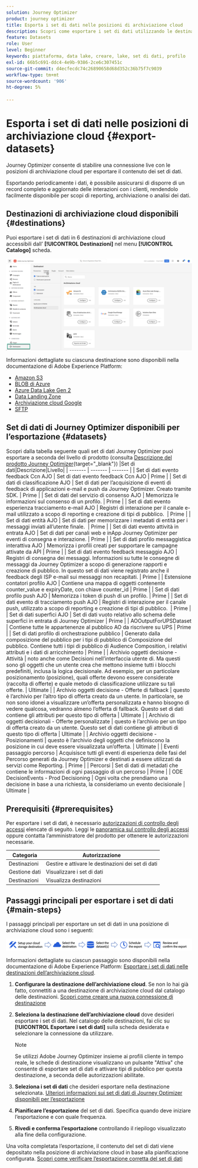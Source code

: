 ```yaml
---
solution: Journey Optimizer
product: journey optimizer
title: Esporta i set di dati nelle posizioni di archiviazione cloud
description: Scopri come esportare i set di dati utilizzando le destinazioni dell’archiviazione cloud di Adobe Experience Platform.
feature: Datasets
role: User
level: Beginner
keywords: piattaforma, data lake, creare, lake, set di dati, profilo
exl-id: 66b5c691-ddc4-4e9b-9386-2ce6c307451c
source-git-commit: d4ecfecdc74c26890658d68d352c36b75f7c9039
workflow-type: tm+mt
source-wordcount: '906'
ht-degree: 5%

---
```


# Esporta i set di dati nelle posizioni di archiviazione cloud {#export-datasets}

Journey Optimizer consente di stabilire una connessione live con le posizioni di archiviazione cloud per esportare il contenuto dei set di dati.

Esportando periodicamente i dati, è possibile assicurarsi di disporre di un record completo e aggiornato delle interazioni con i clienti, rendendolo facilmente disponibile per scopi di reporting, archiviazione o analisi dei dati.

## Destinazioni di archiviazione cloud disponibili {#destinations}

Puoi esportare i set di dati in 6 destinazioni di archiviazione cloud accessibili dall’ **[!UICONTROL Destinazioni]** nel menu **[!UICONTROL Catalogo]** scheda.

![](assets/dataset-export-setup.png)


Informazioni dettagliate su ciascuna destinazione sono disponibili nella documentazione di Adobe Experience Platform:

* [Amazon S3](https://experienceleague.adobe.com/docs/experience-platform/destinations/catalog/cloud-storage/amazon-s3.html)
* [BLOB di Azure](https://experienceleague.adobe.com/docs/experience-platform/destinations/catalog/cloud-storage/azure-blob.html)
* [Azure Data Lake Gen 2](https://experienceleague.adobe.com/docs/experience-platform/destinations/catalog/cloud-storage/adls-gen2.html)
* [Data Landing Zone](https://experienceleague.adobe.com/docs/experience-platform/destinations/catalog/cloud-storage/data-landing-zone.html)
* [Archiviazione cloud Google](https://experienceleague.adobe.com/docs/experience-platform/destinations/catalog/cloud-storage/google-cloud-storage.html)
* [SFTP](https://experienceleague.adobe.com/docs/experience-platform/destinations/catalog/cloud-storage/sftp.html)

## Set di dati di Journey Optimizer disponibili per l’esportazione {#datasets}

Scopri dalla tabella seguente quali set di dati Journey Optimizer puoi esportare a seconda del livello di prodotto (consulta [Descrizione del prodotto Journey Optimizer](https://helpx.adobe.com/it/legal/product-descriptions/adobe-journey-optimizer.html){target="_blank"}) |Set di dati|Descrizione|Livello| | ------- | ------- | ------- | | Set di dati evento feedback Ccn AJO | Set di dati evento feedback Ccn AJO | Prime | | Set di dati di classificazione AJO | Set di dati per l’acquisizione di eventi di feedback di applicazioni e-mail e push da Journey Optimizer. Creato tramite SDK. | Prime | | Set di dati del servizio di consenso AJO | Memorizza le informazioni sul consenso di un profilo. | Prime | | Set di dati evento esperienza tracciamento e-mail AJO | Registri di interazione per il canale e-mail utilizzato a scopo di reporting e creazione di tipi di pubblico.  | Prime | | Set di dati entità AJO | Set di dati per memorizzare i metadati di entità per i messaggi inviati all’utente finale.  | Prime | | Set di dati evento attività in entrata AJO | Set di dati per canali web e inApp Journey Optimizer per eventi di consegna e interazione. | Prime | | Set di dati profilo messaggistica interattiva AJO | Memorizza i profili creati per supportare le campagne attivate da API | Prime | | Set di dati evento feedback messaggio AJO | Registri di consegna dei messaggi. Informazioni su tutte le consegne di messaggi da Journey Optimizer a scopo di generazione rapporti e creazione di pubblico. In questo set di dati viene registrato anche il feedback degli ISP e-mail sui messaggi non recapitati. | Prime | | Estensione contatori profilo AJO | Contiene una mappa di oggetti contenente counter_value e expiryDate, con chiave counter_id | Prime | | Set di dati profilo push AJO | Memorizza i token di push di un profilo. | Prime | | Set di dati evento di tracciamento push AJO | Registri di interazione per il canale push, utilizzato a scopo di reporting e creazione di tipi di pubblico.  | Prime | | Set di dati superfici AJO | Set di dati vuoto relativo allo schema delle superfici in entrata di Journey Optimizer | Prime | | AOOutputForUPSDataset | Contiene tutte le appartenenze al pubblico AO da riscrivere su UPS | Prime | | Set di dati profilo di orchestrazione pubblico | Generato dalla composizione del pubblico per i tipi di pubblico di Composizione del pubblico. Contiene tutti i tipi di pubblico di Audience Composition, i relativi attributi e i dati di arricchimento | Prime | | Archivio oggetti decisione - Attività | noto anche come Decisioni nell’interfaccia utente di. Ma questi sono gli oggetti che un utente crea che mettono insieme tutti i blocchi predefiniti, inclusa la logica decisionale. Ad esempio, per un particolare posizionamento (posizione), quali offerte devono essere considerate (raccolta di offerte) e quale metodo di classificazione utilizzare su tali offerte. | Ultimate | | Archivio oggetti decisione - Offerte di fallback | questo è l’archivio per l’altro tipo di offerta creato da un utente. In particolare, se non sono idonei a visualizzare un’offerta personalizzata e hanno bisogno di vedere qualcosa, vedranno almeno l’offerta di fallback. Questo set di dati contiene gli attributi per questo tipo di offerta | Ultimate | | Archivio di oggetti decisionali - Offerte personalizzate | questo è l’archivio per un tipo di offerta creato da un utente. Questo set di dati contiene gli attributi di questo tipo di offerta | Ultimate | | Archivio oggetti decisione - Posizionamenti | questo è l’archivio degli oggetti che definiscono la posizione in cui deve essere visualizzata un’offerta. | Ultimate | | Eventi passaggio percorso | Acquisisce tutti gli eventi di esperienza delle fasi del Percorso generati da Journey Optimizer e destinati a essere utilizzati da servizi come Reporting. | Prime | | Percorsi | Set di dati di metadati che contiene le informazioni di ogni passaggio di un percorso | Prime | | ODE DecisionEvents - Prod Decisioning | Ogni volta che prendiamo una decisione in base a una richiesta, la consideriamo un evento decisionale | Ultimate |

## Prerequisiti {#prerequisites}

Per esportare i set di dati, è necessario [autorizzazioni di controllo degli accessi](https://experienceleague.adobe.com/docs/experience-platform/access-control/home.html#permissions) elencate di seguito. Leggi le [panoramica sul controllo degli accessi](https://experienceleague.adobe.com/docs/experience-platform/access-control/ui/overview.html) oppure contatta l’amministratore del prodotto per ottenere le autorizzazioni necessarie.

| Categoria | Autorizzazione |
|--|--|
| Destinazioni | Gestire e attivare le destinazioni dei set di dati |
| Gestione dati | Visualizzare i set di dati |
| Destinazioni | Visualizza destinazioni |

## Passaggi principali per esportare i set di dati {#main-steps}

I passaggi principali per esportare un set di dati in una posizione di archiviazione cloud sono i seguenti:

![](assets/dataset-export-process.png)

Informazioni dettagliate su ciascun passaggio sono disponibili nella documentazione di Adobe Experience Platform: [Esportare i set di dati nelle destinazioni dell’archiviazione cloud](https://experienceleague.adobe.com/docs/experience-platform/destinations/ui/activate/export-datasets.html).

1. **Configurare la destinazione dell’archiviazione cloud**. Se non lo hai già fatto, connettiti a una destinazione di archiviazione cloud dal catalogo delle destinazioni. [Scopri come creare una nuova connessione di destinazione](https://experienceleague.adobe.com/docs/experience-platform/destinations/ui/connect-destination.html#setup)

   <!--![](assets/dataset-export-setup.png)-->

1. **Seleziona la destinazione dell’archiviazione cloud** dove desideri esportare i set di dati. Nel catalogo delle destinazioni, fai clic su **[!UICONTROL Esportare i set di dati]** sulla scheda desiderata e selezionare la connessione da utilizzare.

   <!--![](assets/dataset-export-destination.png)-->

   >[!NOTE]
   >
   >Se utilizzi Adobe Journey Optimizer insieme ai profili cliente in tempo reale, le schede di destinazione visualizzano un pulsante &quot;Attiva&quot; che consente di esportare set di dati e attivare tipi di pubblico per questa destinazione, a seconda delle autorizzazioni abilitate.

1. **Seleziona i set di dati** che desideri esportare nella destinazione selezionata. [Ulteriori informazioni sui set di dati di Journey Optimizer disponibili per l’esportazione](#datasets)

   <!--![](assets/dataset-export-dataset-selection.png)-->

1. **Pianificare l’esportazione** del set di dati. Specifica quando deve iniziare l’esportazione e con quale frequenza.

   <!--![](assets/dataset-export-schedule.png)-->

1. **Rivedi e conferma l’esportazione** controllando il riepilogo visualizzato alla fine della configurazione.

   <!--![](assets/dataset-export-review.png)-->

Una volta completata l’esportazione, il contenuto del set di dati viene depositato nella posizione di archiviazione cloud in base alla pianificazione configurata. [Scopri come verificare l’esportazione corretta del set di dati](https://experienceleague.adobe.com/docs/experience-platform/destinations/ui/activate/export-datasets.html#verify)

